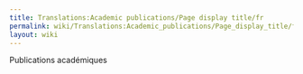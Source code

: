 ```yaml
---
title: Translations:Academic publications/Page display title/fr
permalink: wiki/Translations:Academic_publications/Page_display_title/fr/
layout: wiki
---
```


Publications académiques
